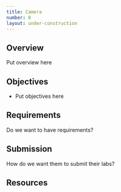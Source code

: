 ```yaml
---
title: Camera
number: 8
layout: under-construction
---
```



## Overview

Put overview here

## Objectives

- Put objectives here

## Requirements

Do we want to have requirements?

## Submission

How do we want them to submit their labs?


## Resources


